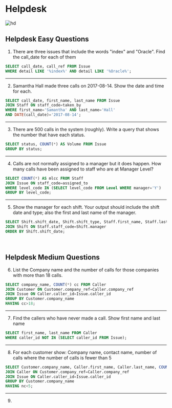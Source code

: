 # Helpdesk
![hd](https://github.com/user-attachments/assets/93f2236d-4334-49e9-ad29-9586afc7f560)

## Helpdesk Easy Questions

1. There are three issues that include the words "index" and "Oracle". Find the call_date for each of them

```sql
SELECT call_date, call_ref FROM Issue
WHERE detail LIKE '%index%' AND detail LIKE '%Oracle%';
```
---
2. Samantha Hall made three calls on 2017-08-14. Show the date and time for each.

```sql
SELECT call_date, first_name, last_name FROM Issue
JOIN Staff ON staff_code=taken_by
WHERE first_name='Samantha' AND last_name='Hall'
AND DATE(call_date)='2017-08-14';
```
---
3. There are 500 calls in the system (roughly). Write a query that shows the number that have each status.

```sql
SELECT status, COUNT(*) AS Volume FROM Issue
GROUP BY status;
```
---
4. Calls are not normally assigned to a manager but it does happen. How many calls have been assigned to staff who are at Manager Level?

```sql
SELECT COUNT(*) AS mlcc FROM Staff
JOIN Issue ON staff_code=assigned_to
WHERE level_code IN (SELECT level_code FROM Level WHERE manager='Y')
GROUP BY level_code;
```
---
5. Show the manager for each shift. Your output should include the shift date and type; also the first and last name of the manager.

```sql
SELECT Shift.shift_date, Shift.shift_type, Staff.first_name, Staff.last_name FROM Staff
JOIN Shift ON Staff.staff_code=Shift.manager
ORDER BY Shift.shift_date;
```
&nbsp;

## Helpdesk Medium Questions

6. List the Company name and the number of calls for those companies with more than 18 calls.

```sql
SELECT company_name, COUNT(*) cc FROM Caller
JOIN Customer ON Customer.company_ref=Caller.company_ref
JOIN Issue ON Caller.caller_id=Issue.caller_id
GROUP BY Customer.company_name
HAVING cc>18;
```
---
7. Find the callers who have never made a call. Show first name and last name

```sql
SELECT first_name, last_name FROM Caller
WHERE caller_id NOT IN (SELECT caller_id FROM Issue);
```
---
8. For each customer show: Company name, contact name, number of calls where the number of calls is fewer than 5

```sql
SELECT Customer.company_name, Caller.first_name, Caller.last_name, COUNT(*) nc FROM Customer
JOIN Caller ON Customer.company_ref=Caller.company_ref
JOIN Issue ON Caller.caller_id=Issue.caller_id
GROUP BY Customer.company_name
HAVING nc<5;
```
---
9. 
